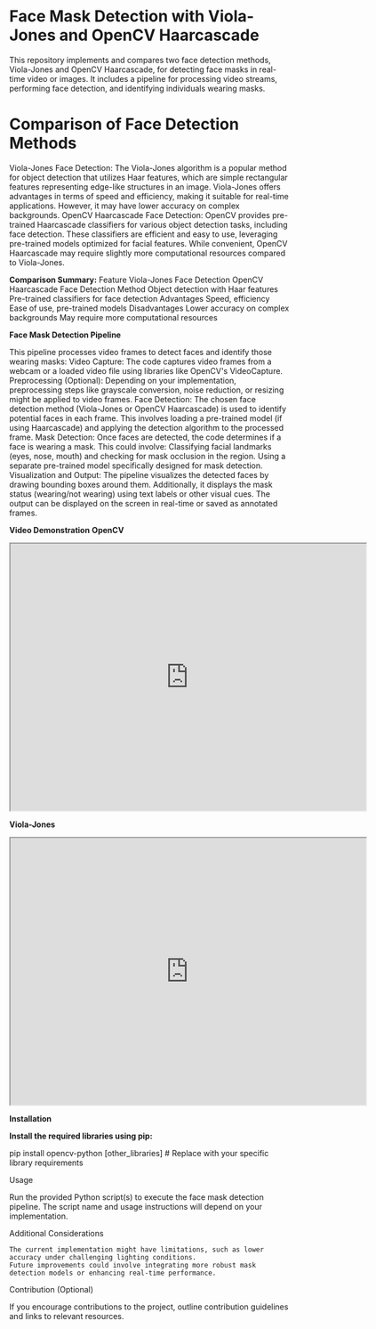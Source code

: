 # Face Mask Detection with Viola-Jones and OpenCV Haarcascade

This repository implements and compares two face detection methods, Viola-Jones and OpenCV Haarcascade, for detecting face masks in real-time video or images. It includes a pipeline for processing video streams, performing face detection, and identifying individuals wearing masks.

# Comparison of Face Detection Methods

  Viola-Jones Face Detection:
        The Viola-Jones algorithm is a popular method for object detection that utilizes Haar features, which are simple rectangular features representing edge-like structures in an image. Viola-Jones offers advantages in terms of speed and efficiency, making it suitable for real-time applications. However, it may have lower accuracy on complex backgrounds.
    OpenCV Haarcascade Face Detection:
        OpenCV provides pre-trained Haarcascade classifiers for various object detection tasks, including face detection. These classifiers are efficient and easy to use, leveraging pre-trained models optimized for facial features. While convenient, OpenCV Haarcascade may require slightly more computational resources compared to Viola-Jones.

**Comparison Summary:**
Feature	Viola-Jones Face Detection	OpenCV Haarcascade Face Detection
Method	Object detection with Haar features	Pre-trained classifiers for face detection
Advantages	Speed, efficiency	Ease of use, pre-trained models
Disadvantages	Lower accuracy on complex backgrounds	May require more computational resources

**Face Mask Detection Pipeline**

This pipeline processes video frames to detect faces and identify those wearing masks:
    Video Capture:
        The code captures video frames from a webcam or a loaded video file using libraries like OpenCV's VideoCapture.
    Preprocessing (Optional):
        Depending on your implementation, preprocessing steps like grayscale conversion, noise reduction, or resizing might be applied to video frames.
    Face Detection:
        The chosen face detection method (Viola-Jones or OpenCV Haarcascade) is used to identify potential faces in each frame. This involves loading a pre-trained model (if using Haarcascade) and applying the detection algorithm to the processed frame.
    Mask Detection:
        Once faces are detected, the code determines if a face is wearing a mask. This could involve:
            Classifying facial landmarks (eyes, nose, mouth) and checking for mask occlusion in the region.
            Using a separate pre-trained model specifically designed for mask detection.
    Visualization and Output:
        The pipeline visualizes the detected faces by drawing bounding boxes around them. Additionally, it displays the mask status (wearing/not wearing) using text labels or other visual cues. The output can be displayed on the screen in real-time or saved as annotated frames.

**Video Demonstration**
**OpenCV**

<iframe src="https://drive.google.com/file/d/1087C_OAUSSXAfuQEI5bMIXhcrBDLnOmi/view?usp=sharing" width="640" height="480"></iframe>

**Viola-Jones**
<iframe src="https://drive.google.com/file/d/1pJ7MD9VYMWYwXv6TI7LiiR5gtQL_Xt5t/view?usp=sharing" width="640" height="480"></iframe>

**Installation**

**Install the required libraries using pip:**

pip install opencv-python [other_libraries]  # Replace with your specific library requirements

Usage

Run the provided Python script(s) to execute the face mask detection pipeline. The script name and usage instructions will depend on your implementation.

Additional Considerations

    The current implementation might have limitations, such as lower accuracy under challenging lighting conditions.
    Future improvements could involve integrating more robust mask detection models or enhancing real-time performance.

Contribution (Optional)

If you encourage contributions to the project, outline contribution guidelines and links to relevant resources.
